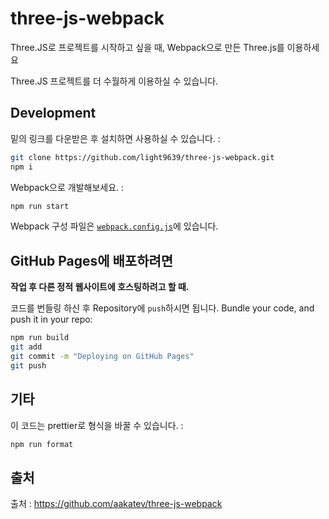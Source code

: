 # three-js-webpack

Three.JS로 프로젝트를 시작하고 싶을 때, Webpack으로 만든 Three.js를 이용하세요

Three.JS 프로젝트를 더 수월하게 이용하실 수 있습니다.

## Development

밑의 링크를 다운받은 후 설치하면 사용하실 수 있습니다. :

```bash
git clone https://github.com/light9639/three-js-webpack.git
npm i
```

Webpack으로 개발해보세요. :

```bash
npm run start
```

Webpack 구성 파일은 [`webpack.config.js`](webpack.config.js)에 있습니다.

## GitHub Pages에 배포하려면

**작업 후 다른 정적 웹사이트에 호스팅하려고 할 때.**

코드를 번들링 하신 후 Repository에 `push`하시면 됩니다.
Bundle your code, and push it in your repo:

```bash
npm run build
git add
git commit -m "Deploying on GitHub Pages"
git push
```

## 기타

이 코드는 prettier로 형식을 바꿀 수 있습니다. :

```bash
npm run format
```

## 출처

출처 :  https://github.com/aakatev/three-js-webpack